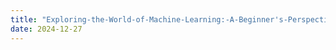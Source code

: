 ```yaml
---
title: "Exploring-the-World-of-Machine-Learning:-A-Beginner's-Perspective"
date: 2024-12-27
---
```

